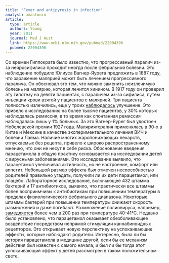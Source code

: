 ```yaml
---
title: "Fever and antipyresis in infection"
analyst: amantonio
article:
  type: article
  authors: Young
  year: 2011
  journal: Med J Aust
  link: https://www.ncbi.nlm.nih.gov/pubmed/22004396
  pubmed: 22004396
---
```


Со времен Гиппократа было известно, что прогрессивный паралич из-за нейросифилиса проходит иногда после фебрильной болезни. Это наблюдение побудило Юлиуса Вагнер-Яурега предложить в 1887 году, что заражение малярией может быть лечением прогрессивного паралича. Он обосновал это тем, что можно заменить неизлечимую болезнь на малярию, которая лечится хинином. В 1917 году он проверил эту гипотезу на девяти пациентах, с параличем из-за сифилиса, путем инъекции крови взятой у пациентов с малярией. Три пациента полностью излечились, еще у троих [наблюдалось](https://www.ncbi.nlm.nih.gov/pubmed/24861309) улучшение. Это привело к исследованию на более тысяче пациентов, у 30% которых наблюдалась ремиссия, в то время как спонтанная ремиссия наблюдалась лишь у 1% больных. За это Вагнер-Яурег был удостоен Нобелевской премии 1927 года. Маляриятерапия применялась в 90-х в Китае и Мексике в качестве экспериментального лечения ВИЧ и болезни Лайма.
Наличие многих жаропонижающих лекарств, отпускаемых без рецепта, привело к широко распространенному мнению, что они не несут в себе риска.
Обоснование введения парацетамола в общую практику основывается на исследовании детей с вирусными заболеваниями. Это исследование выявило, что парацетамол увеличивал активность, но не настроение, комфорт или аппетит. Небольшой размер эффекта был отмечен неспособностью родителей правильно угадать, получили ли их дети парацетамол, или плацебо.
Лабораторное исследование, включающее 432 штамма бактерий и 17 антибиотиков, выявило, что практически все штаммы более восприимчивы к антибиотикам при повышениии температуры в пределах физиологического фебрильного диапазона. Некоторые штаммы бактерий при повышении температуры снижают скорость размножения и даже погибают. Размножение полиовируса, например, [замедляется](https://www.ncbi.nlm.nih.gov/pmc/articles/PMC4786079) более чем в 200 раз при температуре 40-41°C.
Недавно было установлено, что парацетамол оказывает обезболивающее воздействие посредством непрямой стимуляции каннабиноидных рецепторов. Это открывает новую перспективу на успокаивающие эффекты, которые наблюдают родители. Интересно, была ли бы история парацетамола в медицине другой, если бы ее механизм действия был известен с самого начала, и был ли бы тогда этот успокаивающий эффект у детей рассмотрен в таком положительном свете.
